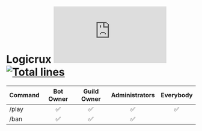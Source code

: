 # Logicrux [![Discord Version](https://img.shields.io/npm/v/discord.js?color=%237289da&label=Discord.js)](https://github.com/discordjs/discord.js) [![Total lines](https://img.shields.io/tokei/lines/github/mariod8/Logicrux?color=red)](https://github.com/XAMPPRocky/tokei)

| Command | Bot Owner | Guild Owner | Administrators | Everybody | 
|----------------|:---------------:|:---------------:|:----------------:|:----------------:|
| /play |✅|✅|✅|✅|
| /ban |✅|✅|✅||

